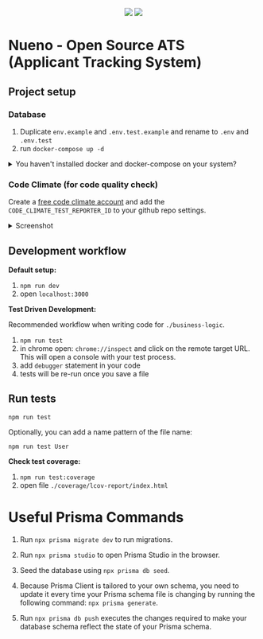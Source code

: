 <p align="center">
  <a href="https://codeclimate.com/github/Simba-City/nueno/maintainability"><img src="https://api.codeclimate.com/v1/badges/1e547d9b8a46c47be067/maintainability" /></a>
  <a href="https://codeclimate.com/github/Simba-City/nueno/test_coverage"><img src="https://api.codeclimate.com/v1/badges/1e547d9b8a46c47be067/test_coverage" /></a>
</p>

# Nueno - Open Source ATS (Applicant Tracking System)

## Project setup

### Database

1. Duplicate `env.example` and `.env.test.example` and rename to `.env` and `.env.test`
2. run `docker-compose up -d`

<details>
<summary>You haven't installed docker and docker-compose on your system?</summary>

<a href="https://docs.docker.com/compose/install/">Here's an installation guide</a>

You'll only need these commands when using docker-compose:

```bash
# start running containers
docker-compose up -d

# shut-down running containers
docker-compose down

# list running containers
docker-compose ps
```

</details>

### Code Climate (for code quality check)

Create a <a href="https://codeclimate.com/quality/pricing/">free code climate account</a> and add the `CODE_CLIMATE_TEST_REPORTER_ID` to your github repo settings.

<details>
<summary>Screenshot</summary>
<img width="1114" alt="image" src="https://user-images.githubusercontent.com/98182227/160672909-f596095f-7820-4b39-9260-0582d117287d.png">
</details>

## Development workflow

**Default setup:**

1. `npm run dev`
2. open `localhost:3000`

**Test Driven Development:**

Recommended workflow when writing code for `./business-logic`.

1. `npm run test`
2. in chrome open: `chrome://inspect` and click on the remote target URL. This will open a console with your test process.
3. add `debugger` statement in your code
4. tests will be re-run once you save a file

## Run tests

```
npm run test
```

Optionally, you can add a name pattern of the file name:

```
npm run test User
```

**Check test coverage:**

1. `npm run test:coverage`
2. open file `./coverage/lcov-report/index.html`

# Useful Prisma Commands

1. Run `npx prisma migrate dev` to run migrations.

2. Run `npx prisma studio` to open Prisma Studio in the browser.

3. Seed the database using `npx prisma db seed`.

4. Because Prisma Client is tailored to your own schema, you need to update it every time your Prisma schema file is changing by running the following command: `npx prisma generate`.

5. Run `npx prisma db push` executes the changes required to make your database schema reflect the state of your Prisma schema.